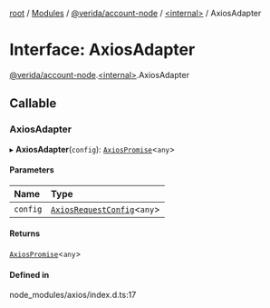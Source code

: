 [root](../README.md) / [Modules](../modules.md) / [@verida/account-node](../modules/verida_account_node.md) / [<internal\>](../modules/verida_account_node._internal_.md) / AxiosAdapter

# Interface: AxiosAdapter

[@verida/account-node](../modules/verida_account_node.md).[<internal\>](../modules/verida_account_node._internal_.md).AxiosAdapter

## Callable

### AxiosAdapter

▸ **AxiosAdapter**(`config`): [`AxiosPromise`](verida_account_node._internal_.AxiosPromise.md)<`any`\>

#### Parameters

| Name | Type |
| :------ | :------ |
| `config` | [`AxiosRequestConfig`](verida_account_node._internal_.AxiosRequestConfig.md)<`any`\> |

#### Returns

[`AxiosPromise`](verida_account_node._internal_.AxiosPromise.md)<`any`\>

#### Defined in

node_modules/axios/index.d.ts:17
